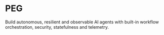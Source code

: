 # PEG
Build autonomous, resilient and observable AI agents with built-in workflow orchestration, security, statefulness and telemetry.
